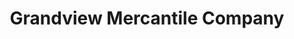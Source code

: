 ---
title: "Grandview Mercantile Company"
url: /columbus/grandview-mercantile-company/
shop: antiques
---